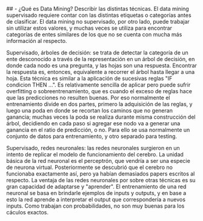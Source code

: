 ## - ¿Qué es Data Mining? Describir las distintas técnicas.
El data mining supervisado requiere contar con las distintas etiquetas o categorías antes de clasificar. El data mining no supervisado, por otro lado, puede trabajar sin utilizar estos valores, y muchas veces se utiliza para encontrar categorías de entes similares de los que no se cuenta con mucha más información al respecto.

Supervisado, árboles de decisión: se trata de detectar la categoría de un ente desconocido a través de la representación en un árbol de decisión, en donde cada nodo es una pregunta, y las hojas son una respuesta. Encontrar la respuesta es, entonces, equivalente a recorrer el árbol hasta llegar a una hoja. Esta técnica es similar a la aplicación de sucesivas reglas "IF condicion THEN ...". Es relativamente sencilla de aplicar pero puede sufrir overfitting o sobreentrenamiento, que es cuando el exceso de reglas hace que las predicciones no resulten buenas. Por eso normalmente el entrenamiento divide en dos partes, primero la adquisición de las reglas, y luego una poda en donde se recortan los caminos que no generan ganancia; muchas veces la poda se realiza durante misma construcción del árbol, decidiendo en cada paso si agregar ese nodo va a generar una ganancia en el ratio de predicción, o no. Para ello se usa normalmente un conjunto de datos para entrenamiento, y otro separado para testing.

Supervisado, redes neuronales: las redes neuronales surgieron en un intento de replicar el modelo de funcionamiento del cerebro. La unidad básica de la red neuronal es el perceptrón, que vendría a ser una especie de neurona virtual. Posteriormente se descubrió que el cerebro no funcionaba exactamente así, pero ya habían demasiados papers escritos al respecto. La ventaja de las redes neuronales por sobre otras técnicas es su gran capacidad de adaptarse y "aprender". El entrenamiento de una red neuronal se basa en brindarle ejemplos de inputs y outputs, y en base a esto la red aprende a interpretar el output que correspondería a nuevos inputs. Como trabajan con probabilidades, no son muy buenas para los cáculos exactos.